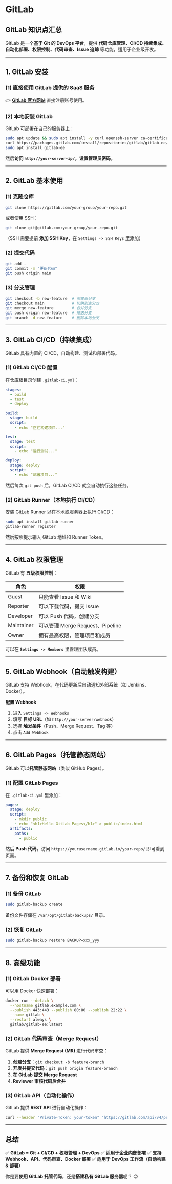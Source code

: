 # GitLab

## **GitLab 知识点汇总**

GitLab 是一个**基于 Git 的 DevOps 平台**，提供 **代码仓库管理、CI/CD 持续集成、自动化部署、权限控制、代码审查、Issue 追踪** 等功能，适用于企业级开发。

------

## **1. GitLab 安装**

### **(1) 直接使用 GitLab 提供的 SaaS 服务**

👉 **[GitLab 官方网站](https://gitlab.com/)** 直接注册账号使用。

### **(2) 本地安装 GitLab**

GitLab 可部署在自己的服务器上：

```sh
sudo apt update && sudo apt install -y curl openssh-server ca-certificates
curl https://packages.gitlab.com/install/repositories/gitlab/gitlab-ee/script.deb.sh | sudo bash
sudo apt install gitlab-ee
```

然后**访问 `http://your-server-ip/`，设置管理员密码**。

------

## **2. GitLab 基本使用**

### **(1) 克隆仓库**

```sh
git clone https://gitlab.com/your-group/your-repo.git
```

或者使用 SSH：

```sh
git clone git@gitlab.com:your-group/your-repo.git
```

（SSH 需要提前 **添加 SSH Key**，在 `Settings -> SSH Keys` 里添加）

### **(2) 提交代码**

```sh
git add .
git commit -m "更新代码"
git push origin main
```

### **(3) 分支管理**

```sh
git checkout -b new-feature  # 创建新分支
git checkout main            # 切换到主分支
git merge new-feature        # 合并分支
git push origin new-feature  # 推送分支
git branch -d new-feature    # 删除本地分支
```

------

## **3. GitLab CI/CD（持续集成）**

GitLab 具有内置的 CI/CD，自动构建、测试和部署代码。

### **(1) GitLab CI/CD 配置**

在仓库根目录创建 `.gitlab-ci.yml`：

```yaml
stages:
  - build
  - test
  - deploy

build:
  stage: build
  script:
    - echo "正在构建项目..."

test:
  stage: test
  script:
    - echo "运行测试..."

deploy:
  stage: deploy
  script:
    - echo "部署项目..."
```

然后每次 `git push` 后，GitLab CI/CD 就会自动执行这些任务。

### **(2) GitLab Runner（本地执行 CI/CD）**

安装 GitLab Runner 以在本地或服务器上执行 CI/CD：

```sh
sudo apt install gitlab-runner
gitlab-runner register
```

然后按照提示输入 GitLab 地址和 Runner Token。

------

## **4. GitLab 权限管理**

GitLab 有 **五级权限控制**：

| 角色       | 权限                             |
| ---------- | -------------------------------- |
| Guest      | 只能查看 Issue 和 Wiki           |
| Reporter   | 可以下载代码，提交 Issue         |
| Developer  | 可以 Push 代码，创建分支         |
| Maintainer | 可以管理 Merge Request、Pipeline |
| Owner      | 拥有最高权限，管理项目和成员     |

可以在 **`Settings -> Members`** 里管理团队成员。

------

## **5. GitLab Webhook（自动触发构建）**

GitLab 支持 Webhook，在代码更新后自动通知外部系统（如 Jenkins、Docker）。

**配置 Webhook**

1. 进入 `Settings -> Webhooks`
2. 填写 **目标 URL**（如 `http://your-server/webhook`）
3. 选择 **触发条件**（Push、Merge Request、Tag 等）
4. 点击 `Add Webhook`

------

## **6. GitLab Pages（托管静态网站）**

GitLab 可以**托管静态网站**（类似 GitHub Pages）。

### **(1) 配置 GitLab Pages**

在 `.gitlab-ci.yml` 里添加：

```yaml
pages:
  stage: deploy
  script:
    - mkdir public
    - echo "<h1>Hello GitLab Pages</h1>" > public/index.html
  artifacts:
    paths:
      - public
```

然后 **Push 代码**，访问 `https://yourusername.gitlab.io/your-repo/` 即可看到页面。

------

## **7. 备份和恢复 GitLab**

### **(1) 备份 GitLab**

```sh
sudo gitlab-backup create
```

备份文件存储在 `/var/opt/gitlab/backups/` 目录。

### **(2) 恢复 GitLab**

```sh
sudo gitlab-backup restore BACKUP=xxx_yyy
```

------

## **8. 高级功能**

### **(1) GitLab Docker 部署**

可以用 Docker 快速部署：

```sh
docker run --detach \
  --hostname gitlab.example.com \
  --publish 443:443 --publish 80:80 --publish 22:22 \
  --name gitlab \
  --restart always \
  gitlab/gitlab-ee:latest
```

### **(2) GitLab 代码审查（Merge Request）**

GitLab 提供 **Merge Request (MR)** 进行代码审查：

1. **创建分支**：`git checkout -b feature-branch`
2. **开发并提交代码**：`git push origin feature-branch`
3. **在 GitLab 提交 Merge Request**
4. **Reviewer 审核代码后合并**

### **(3) GitLab API（自动化操作）**

GitLab 提供 **REST API** 进行自动化操作：

```sh
curl --header "Private-Token: your-token" "https://gitlab.com/api/v4/projects"
```

------

## **总结**

✅ **GitLab = Git + CI/CD + 权限管理 + DevOps**
 ✅ **适用于企业内部部署**
 ✅ **支持 Webhook、API、代码审查、Docker 部署**
 ✅ **适用于 DevOps 工作流（自动构建 & 部署）**

你是要**使用 GitLab 托管代码**，还是**搭建私有 GitLab 服务器**呢？ 😊